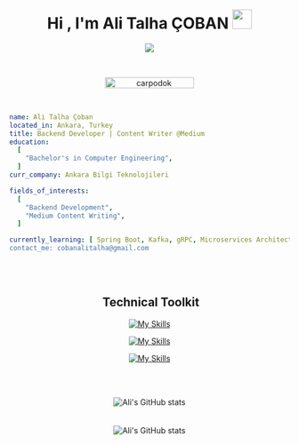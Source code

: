 <h1 align="center">Hi , I'm Ali Talha ÇOBAN <img src="https://media.giphy.com/media/hvRJCLFzcasrR4ia7z/giphy.gif" width="35"></h1>

<p align="center">
  <a href="https://github.com/DenverCoder1/readme-typing-svg"><img src="https://readme-typing-svg.herokuapp.com?font=Time+New+Roman&color=%23C8BE25&size=25&center=true&vCenter=true&width=600&height=100&lines=Backend+Developer;Computer+Engineer;Content+Writer+@Medium;"></a>
</p>

<br>

<p align="center"> 
	<img src="https://komarev.com/ghpvc/?username=carpodok&label=Profile%20views&color=0047AB&style=plastic?" alt="carpodok" height=20px, width=160px/> 
</p>

<br>

```yaml
name: Ali Talha Çoban
located_in: Ankara, Turkey
title: Backend Developer | Content Writer @Medium
education:
  [
    "Bachelor's in Computer Engineering",
  ]
curr_company: Ankara Bilgi Teknolojileri

fields_of_interests:
  [
    "Backend Development",
    "Medium Content Writing",
  ]

currently_learning: [ Spring Boot, Kafka, gRPC, Microservices Architecture"]
contact_me: cobanalitalha@gmail.com
```

<br><br>

<div align="center">
<h2> &nbsp;Technical Toolkit</h2>

 [![My Skills](https://skillicons.dev/icons?i=nodejs,mongodb,mysql,aws,express,redis,docker,react,git,postman&perline=10)](https://skillicons.dev)
 
 [![My Skills](https://skillicons.dev/icons?i=js,ts,java,kotlin&perline=8)](https://skillicons.dev)
 
 [![My Skills](https://skillicons.dev/icons?i=vscode,idea,androidstudio&perline=8)](https://skillicons.dev)


<br><br>

<img align="center" src="https://github-readme-stats.vercel.app/api?username=carpodok&show_icons=true&theme=transparent&rank_icon=github" alt="Ali's GitHub stats">
<br><br><br>
<img align="center" src="https://github-readme-stats.vercel.app/api/top-langs/?username=carpodok&size_weight=0.5&count_weight=0.5&langs_count=3&theme=transparent&layout=donut-vertical" alt="Ali's GitHub stats">




<!---
[![Anurag's GitHub stats](https://github-readme-stats.vercel.app/api?username=carpodok&show_icons=true&theme=transparent&rank_icon=github)](https://github.com/carpodok/github-readme-stats) 
[![Top Langs](https://github-readme-stats.vercel.app/api/top-langs/?username=carpodok&size_weight=0.5&count_weight=0.5&langs_count=3&theme=transparent&layout=donut)](https://github.com/carpodok/github-readme-stats)

-->
